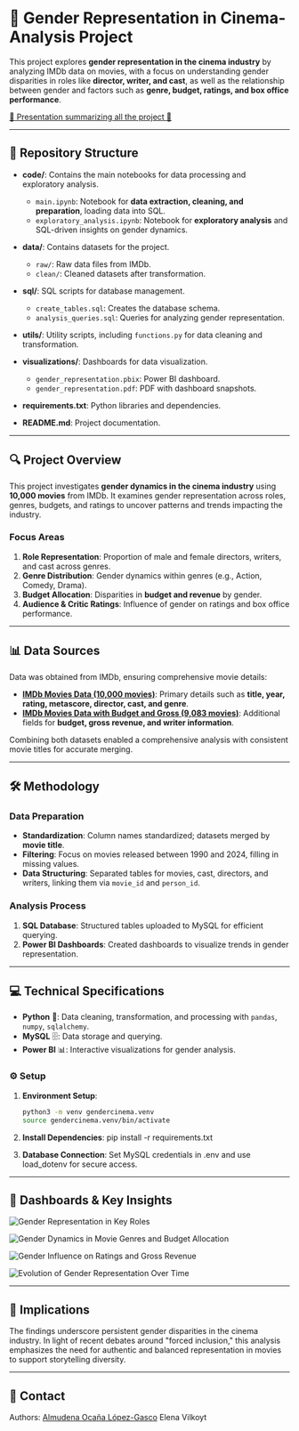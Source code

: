# 🎥 Gender Representation in Cinema- Analysis Project

This project explores **gender representation in the cinema industry** by analyzing IMDb data on movies, with a focus on understanding gender disparities in roles like **director, writer, and cast**, as well as the relationship between gender and factors such as **genre, budget, ratings, and box office performance**.

[🌟 Presentation summarizing all the project 🌟](https://docs.google.com/presentation/d/1UT_MTcW6d-LaUZ7WXHO5RCZRxvm1VhwnCvxnXFVNDmk/edit?usp=sharing)

---

## 📁 Repository Structure

- **code/**: Contains the main notebooks for data processing and exploratory analysis.
  - `main.ipynb`: Notebook for **data extraction, cleaning, and preparation**, loading data into SQL.
  - `exploratory_analysis.ipynb`: Notebook for **exploratory analysis** and SQL-driven insights on gender dynamics.

- **data/**: Contains datasets for the project.
  - `raw/`: Raw data files from IMDb.
  - `clean/`: Cleaned datasets after transformation.

- **sql/**: SQL scripts for database management.
  - `create_tables.sql`: Creates the database schema.
  - `analysis_queries.sql`: Queries for analyzing gender representation.

- **utils/**: Utility scripts, including `functions.py` for data cleaning and transformation.

- **visualizations/**: Dashboards for data visualization.
  - `gender_representation.pbix`: Power BI dashboard.
  - `gender_representation.pdf`: PDF with dashboard snapshots.

- **requirements.txt**: Python libraries and dependencies.

- **README.md**: Project documentation.

---

## 🔍 Project Overview

This project investigates **gender dynamics in the cinema industry** using **10,000 movies** from IMDb. It examines gender representation across roles, genres, budgets, and ratings to uncover patterns and trends impacting the industry.

### Focus Areas

1. **Role Representation**: Proportion of male and female directors, writers, and cast across genres.
2. **Genre Distribution**: Gender dynamics within genres (e.g., Action, Comedy, Drama).
3. **Budget Allocation**: Disparities in **budget and revenue** by gender.
4. **Audience & Critic Ratings**: Influence of gender on ratings and box office performance.

---

## 📊 Data Sources

Data was obtained from IMDb, ensuring comprehensive movie details:
- [**IMDb Movies Data (10,000 movies)**](https://www.kaggle.com/datasets/amanbarthwal/imdb-movies-data): Primary details such as **title, year, rating, metascore, director, cast, and genre**.
- [**IMDb Movies Data with Budget and Gross (9,083 movies)**](https://www.kaggle.com/datasets/elvinrustam/imdb-movies-dataset): Additional fields for **budget, gross revenue, and writer information**.

Combining both datasets enabled a comprehensive analysis with consistent movie titles for accurate merging.

---

## 🛠️ Methodology

### Data Preparation
- **Standardization**: Column names standardized; datasets merged by **movie title**.
- **Filtering**: Focus on movies released between 1990 and 2024, filling in missing values.
- **Data Structuring**: Separated tables for movies, cast, directors, and writers, linking them via `movie_id` and `person_id`.

### Analysis Process
1. **SQL Database**: Structured tables uploaded to MySQL for efficient querying.
2. **Power BI Dashboards**: Created dashboards to visualize trends in gender representation.

---

## 💻 Technical Specifications

- **Python** 🐍: Data cleaning, transformation, and processing with `pandas`, `numpy`, `sqlalchemy`.
- **MySQL** 🗄️: Data storage and querying.
- **Power BI** 📊: Interactive visualizations for gender analysis.

### ⚙️ Setup

1. **Environment Setup**:
   ```bash
   python3 -m venv gendercinema.venv
   source gendercinema.venv/bin/activate

2. **Install Dependencies**:
   pip install -r requirements.txt
   
3. **Database Connection**:
   Set MySQL credentials in .env and use load_dotenv for secure access.

---

## 🎨 Dashboards & Key Insights

![Gender Representation in Key Roles](images/Dashboard_key_roles.png)

![Gender Dynamics in Movie Genres and Budget Allocation](images/Dashboard_genres_budget.png)

![Gender Influence on Ratings and Gross Revenue](images/Dashboard_rating_gross.png)

![Evolution of Gender Representation Over Time](images/Dashboard_evolution.png)


---

## 🔎 Implications
The findings underscore persistent gender disparities in the cinema industry. In light of recent debates around "forced inclusion," this analysis emphasizes the need for authentic and balanced representation in movies to support storytelling diversity.

---

## 👤 Contact
Authors: [Almudena Ocaña López-Gasco](https://www.linkedin.com/in/almudena-ocaloga/)
         Elena Vilkoyt

